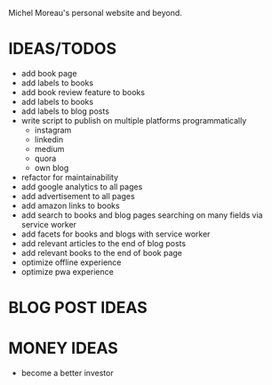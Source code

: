Michel Moreau's personal website and beyond.

# IDEAS/TODOS  
- add book page  
- add labels to books  
- add book review feature to books  
- add labels to books  
- add labels to blog posts  
- write script to publish on multiple platforms programmatically  
  - instagram  
  - linkedin  
  - medium  
  - quora  
  - own blog
- refactor for maintainability  
- add google analytics to all pages  
- add advertisement to all pages   
- add amazon links to books    
- add search to books and blog pages searching on many fields via service worker
- add facets for books and blogs with service worker
- add relevant articles to the end of blog posts  
- add relevant books to the end of book page  
- optimize offline experience  
- optimize pwa experience  

# BLOG POST IDEAS

# MONEY IDEAS
- become a better investor
